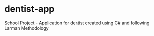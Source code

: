 # dentist-app
School Project - Application for dentist created using C# and following Larman Methodology
